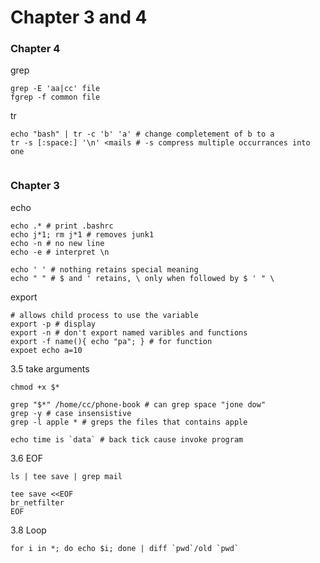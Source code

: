 # Chapter 3 and 4

### Chapter 4
grep
```
grep -E 'aa|cc' file
fgrep -f common file
```

tr
```
echo "bash" | tr -c 'b' 'a' # change completement of b to a
tr -s [:space:] '\n' <mails # -s compress multiple occurrances into one


```

### Chapter 3
echo
```
echo .* # print .bashrc
echo j*1; rm j*1 # removes junk1 
echo -n # no new line
echo -e # interpret \n

echo ' ' # nothing retains special meaning 
echo " " # $ and ' retains, \ only when followed by $ ' " \

```
export
```
# allows child process to use the variable 
export -p # display
export -n # don't export named varibles and functions
export -f name(){ echo "pa"; } # for function
expoet echo a=10
```

3.5 take arguments
```
chmod +x $*

grep "$*" /home/cc/phone-book # can grep space "jone dow"
grep -y # case insensistive 
grep -l apple * # greps the files that contains apple

echo time is `data` # back tick cause invoke program 
```

3.6 EOF
```
ls | tee save | grep mail

tee save <<EOF
br_netfilter
EOF
```

3.8 Loop
```
for i in *; do echo $i; done | diff `pwd`/old `pwd`
```
